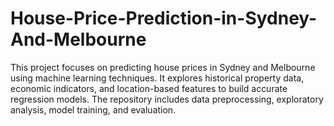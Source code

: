 # House-Price-Prediction-in-Sydney-And-Melbourne
This project focuses on predicting house prices in Sydney and Melbourne using machine learning techniques. It explores historical property data, economic indicators, and location-based features to build accurate regression models. The repository includes data preprocessing, exploratory analysis, model training, and evaluation.
